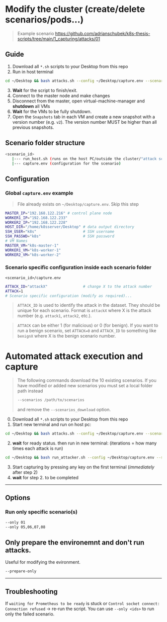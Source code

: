 <!-- ## Guide

1. Setup the [Kubernetes cluster](https://k8s.adriansoftware.de/)

2. Install the setup of each scenario on the Kubernetes cluster first. See `<scenario>/README.md`.

3. Shutdown all VMs and create a new snapshot in virt-manager. Use version numbers e.g. `v2` for the snapshots.

4. [Capture](#automated-attack-execution-and-capture) the data. -->

# Modify the cluster (create/delete scenarios/pods...)
> Example scenario https://github.com/adrianschubek/k8s-thesis-scripts/tree/main/1_capturing/attacks/01

## Guide

1. Download all `*.sh` scripts to your Desktop from this repo
2. Run in host terminal
```bash
cd ~/Desktop && bash attacks.sh --config ~/Desktop/capture.env --scenarios_download --only 01 --prepare-only
```
3. **Wait** for the script to finish/exit.
4. Connect to the master node and make changes
5. Disconnect from the master, open virtual-machine-manager and **shutdown** all VMs
6. **Wait** for the VMs to be fully shutdown.
7. Open the `Snapshots` tab in each VM and create a new snapshot with a version number (e.g. `v2`). The version number MUST be higher than all previous snapshots.


## Scenario folder structure

```bash
<scenario_id>
   |--- run_host.sh (runs on the host PC/outside the cluster/"attack script")
   |--- capture.env (configuration for the scenario)
```

## Configuration

### Global `capture.env` example
> File already exists on `~/Desktop/capture.env`. Skip this step

```bash
MASTER_IP="192.168.122.216" # control plane node
WORKER1_IP="192.168.122.233"
WORKER2_IP="192.168.122.228"
HOST_DIR="/home/k8sserver/Desktop" # data output directory
SSH_USER="k8s"                     # SSH username
SSH_PASSWD="k8s"                   # SSH password
# VM Names
MASTER_VM="k8s-master-1"
WORKER1_VM="k8s-worker-1"
WORKER2_VM="k8s-worker-2"
```

### Scenario specific configuration inside each scenario folder

<!-- **Note: Check each scenario `capture.env` and modify it as requried by the scenario `readme.md`.** -->

`<scenario_id>/capture.env`

```bash
ATTACK_ID="attackX"                # change X to the attack number
ATTACK=1
# Scenario specific configuration (modify as required)...
```

> `ATTACK_ID` is used to identify the attack in the dataset. They should be unique for each scenario. Format is `attackX` where X is the attack number (e.g. `attack1`, `attack2`, etc.).

> `ATTACK` can be either 1 (for malicious) or 0 (for benign). If you want to run a benign scenario, set `ATTACK=0` and `ATTACK_ID` to something like `benignX` where X is the benign scenario number.

# Automated attack execution and capture

> The following commands download the 10 existing scenarios. If you have modified or added new scenarios you must set a local folder path instead 
>```bash 
>--scenarios /path/to/scenarios
>```
> and remove the `--scenarios_download` option.

<!-- > If you dont want to execute the scripts from the server, you can just download them from this repo and replace the <(curl..)> part with `bash run_attacker.sh`... -->

0. Download all `*.sh` scripts to your Desktop from this repo
1. Start new terminal and run on host pc:
```bash
cd ~/Desktop && bash attacks.sh --config ~/Desktop/capture.env --scenarios_download --only 01 --manual
```
2. **wait** for ready status. then run in new terminal: (iterations = how many times each attack is run)
```bash
cd ~/Desktop && bash run_attacker.sh --config ~/Desktop/capture.env --scenarios_download --iterations 1 --timing timing_1it.txt
```
3. Start capturing by pressing any key on the first terminal (*immediately* after step 2)
4. **wait** for step 2. to be completed



---

## Options

### Run only specific scenario(s)

```bash
--only 01
--only 05,06,07,08
```

## Only prepare the environemnt and don't run attacks.

Useful for modifying the evironment.

```bash
--prepare-only
```

---

## Troubleshooting

If `waiting for Prometheus to be ready` is stuck or `Control socket connect: Connection refused` -> re-run the script. You can use `--only <ids>` to run only the failed scenario.
